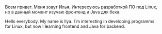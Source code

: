  Всем привет. Меня зовут Илья. Интересуюсь разработкой ПО под Linux, но в данный момент изучаю фронтенд и Java для бека.

 Hello everybody. My name is Ilya. I`m interesting in developing programms for Linux, but now I learning frontend and Java for backend.

<!---
goncharoviy/goncharoviy is a ✨ special ✨ repository because its `README.md` (this file) appears on your GitHub profile.
You can click the Preview link to take a look at your changes.
--->
